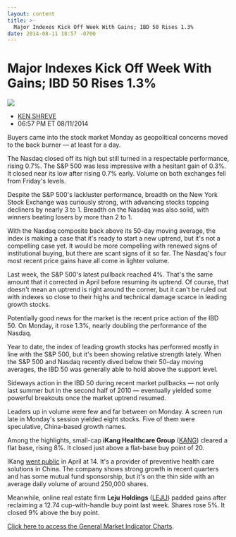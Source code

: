 ```yaml
---
layout: content
title: >-
  Major Indexes Kick Off Week With Gains; IBD 50 Rises 1.3%
date: 2014-08-11 18:57 -0700
---
```



Major Indexes Kick Off Week With Gains; IBD 50 Rises 1.3%
==========================================================


![](https://www.investors.com/wp-content/uploads/ibd-migrated-images/MPv_140812_635433672620778643.png)

* [KEN SHREVE](https://www.investors.com/author/shrevek/ "Posts by KEN SHREVE")
* 06:57 PM ET 08/11/2014




Buyers came into the stock market Monday as geopolitical concerns moved to the back burner — at least for a day.

  

The Nasdaq closed off its high but still turned in a respectable performance, rising 0.7%. The S&P 500 was less impressive with a hesitant gain of 0.3%. It closed near its low after rising 0.7% early. Volume on both exchanges fell from Friday's levels.

  

Despite the S&P 500's lackluster performance, breadth on the New York Stock Exchange was curiously strong, with advancing stocks topping decliners by nearly 3 to 1. Breadth on the Nasdaq was also solid, with winners beating losers by more than 2 to 1.

  

With the Nasdaq composite back above its 50-day moving average, the index is making a case that it's ready to start a new uptrend, but it's not a compelling case yet. It would be more compelling with renewed signs of institutional buying, but there are scant signs of it so far. The Nasdaq's four most recent price gains have all come in lighter volume.

  

Last week, the S&P 500's latest pullback reached 4%. That's the same amount that it corrected in April before resuming its uptrend. Of course, that doesn't mean an uptrend is right around the corner, but it can't be ruled out with indexes so close to their highs and technical damage scarce in leading growth stocks.

  

Potentially good news for the market is the recent price action of the IBD 50. On Monday, it rose 1.3%, nearly doubling the performance of the Nasdaq.

  

Year to date, the index of leading growth stocks has performed mostly in line with the S&P 500, but it's been showing relative strength lately. When the S&P 500 and Nasdaq recently dived below their 50-day moving averages, the IBD 50 was generally able to hold above the support level.

  

Sideways action in the IBD 50 during recent market pullbacks — not only last summer but in the second half of 2010 — eventually yielded some powerful breakouts once the market uptrend resumed.

  

Leaders up in volume were few and far between on Monday. A screen run late in Monday's session yielded eight stocks. Five of them were speculative, China-based growth names.

  

Among the highlights, small-cap **iKang Healthcare Group** ([KANG](https://research.investors.com/quote.aspx?symbol=KANG)) cleared a flat base, rising 8%. It closed just above a flat-base buy point of 20.

  

IKang [went public](http://news.investors.com/iponews.htm) in April at 14. It's a provider of preventive health care solutions in China. The company shows strong growth in recent quarters and has some mutual fund sponsorship, but it's on the thin side with an average daily volume of around 250,000 shares.

  

Meanwhile, online real estate firm **Leju Holdings** ([LEJU](https://research.investors.com/quote.aspx?symbol=LEJU)) padded gains after reclaiming a 12.74 cup-with-handle buy point last week. Shares rose 5%. It closed 9% above the buy point.


[Click here to access the General Market Indicator Charts](https://www.investors.com/pdf/GMI_081214.pdf).





